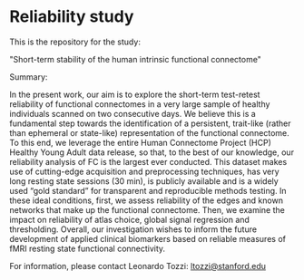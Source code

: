 # Reliability study

This is the repository for the study: 

"Short-term stability of the human intrinsic functional connectome"

Summary:

In the present work, our aim is to explore the short-term test-retest reliability of functional connectomes in a very large sample of healthy individuals scanned on two consecutive days. We believe this is a fundamental step towards the identification of a persistent, trait-like (rather than ephemeral or state-like) representation of the functional connectome. To this end, we leverage the entire Human Connectome Project (HCP) Healthy Young Adult data release, so that, to the best of our knowledge, our reliability analysis of FC is the largest ever conducted. This dataset makes use of cutting-edge acquisition and preprocessing techniques, has very long resting state sessions (30 min), is publicly available and is a widely used “gold standard” for transparent and reproducible methods testing. In these ideal conditions, first, we assess reliability of the edges and known networks that make up the functional connectome. Then, we examine the impact on reliability of atlas choice, global signal regression and thresholding. Overall, our investigation wishes to inform the future development of applied clinical biomarkers based on reliable measures of fMRI resting state functional connectivity. 

For information, please contact Leonardo Tozzi: ltozzi@stanford.edu
